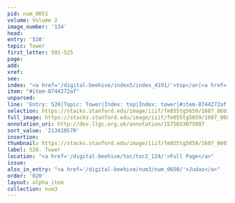 ```yaml
---
pid: num_0651
volume: Volume 2
image_number: '134'
head:
entry: '520'
topic: Tower
first_letter: 501-525
page:
add:
xref:
see:
index: "<a href='/digital-beehive/index5/index_4191/'>top</a>|<a href='/digital-beehive/index5/index_4205/'>tower</a>"
item: "#item-8744272af"
unparsed:
line: 'Entry: 520|Topic: Tower|Index: top|Index: tower|#item-8744272af'
selection: https://stacks.stanford.edu/image/iiif/fm855tg5659/1607_0601/817,570,2893,305/full/0/default.jpg
full_image: https://stacks.stanford.edu/image/iiif/fm855tg5659/1607_0601/full/full/0/default.jpg
annotation_uri: http://dev.llgc.org.uk/annotation/1575653075887
sort_value: '213410570'
insertion:
thumbnail: https://stacks.stanford.edu/image/iiif/fm855tg5659/1607_0601/817,570,600,180/250,/0/default.jpg
label: 520. Tower
location: "<a href='/digital-beehive/toc/toc2_124/'>Full Page</a>"
issue:
also_in_entry: "<a href='/digital-beehive/num3/num_0650/'>Judas</a>"
order: '020'
layout: alpha_item
collection: num3
---
```

